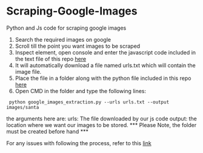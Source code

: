 # Scraping-Google-Images
Python and Js code for scraping google images

1. Search the required images on google
2. Scroll till the point you want images to be scraped
3. Inspect element, open console and enter the javascript code included in the text file of this repo [here](https://github.com/dhananjay1710/Scraping-Google-Images/blob/main/RunCodeInConsoleOnGoogleImages.txt)
4. It will automatically download a file named urls.txt which will contain the image file.
5. Place the file in a folder along with the python file included in this repo [here](https://github.com/dhananjay1710/Scraping-Google-Images/blob/main/google_images_extraction.py)
6. Open CMD in the folder and type the following lines:

```
 python google_images_extraction.py --urls urls.txt --output images/santa
```

the arguments here are:
  urls: The file downloaded  by our js code
  output: the location where we want our images to be stored. 
  *** Please Note, the folder must be created before hand ***
  
  
  For any issues with following the process, refer to this [link](https://www.pyimagesearch.com/2017/12/04/how-to-create-a-deep-learning-dataset-using-google-images/)
